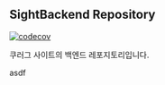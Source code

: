 ## SightBackend Repository

[![codecov](https://codecov.io/gh/khu-khlug/SightBackEnd/graph/badge.svg?token=49T04P3U9O)](https://codecov.io/gh/khu-khlug/SightBackEnd)

쿠러그 사이트의 백엔드 레포지토리입니다.

asdf
